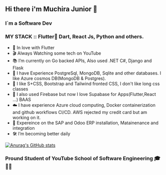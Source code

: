 ## Hi there i'm Muchira Junior 👋

### I`m a Software Dev 

### MY STACK :: Flutter💙 Dart, React Js, Python and others.

- 💙 In love with Flutter 
- 🎬 Always Watching some tech on YouTube
- 📚 I’m currently on Go backed APIs, Also used .NET C#, Django and Flask
- 🍔 I have Experience PostgreSql, MongoDB, Sqlite  and other databases. I like Azure cosmos DB(MongoDB & Postgres).
- 🍕 I like S+CSS, Bootstrap and  Tailwind fronted CSS, I don't like long css classes
- 🚀 I also used Firebase but now I love Supabase for Apps(Flutter,React ...) BAAS 
- ☁️ I have experience Azure cloud computing, Docker containerization and github workflows CI/CD. AWS rejected my credit card but am working on it.
- :tada: Expereince on the SAP and Odoo ERP installation, Matainenance and integration
- 🛠️ I’m  becoming better daily 

[![Anurag's GitHub stats](https://github-readme-stats.vercel.app/api?username=muchirajunior&theme=radical)](https://github.com/anuraghazra/github-readme-stats)

###  Pround Student of YouTube School of Software Engineering  :mortar_board: :man_factory_worker:
